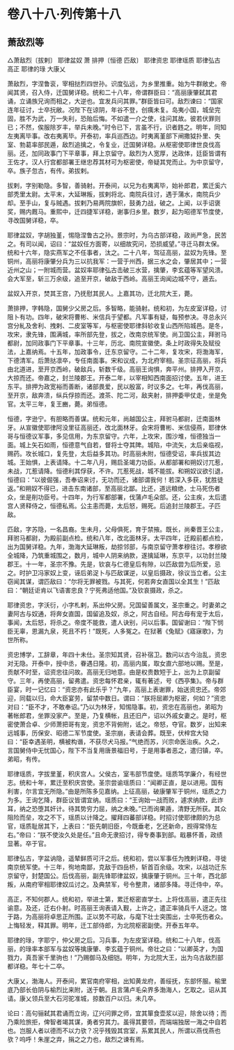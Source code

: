 # 卷八十八·列传第十八

## 萧敌烈等

△萧敌烈〔拔剌〕 耶律盆奴 萧 排押〔恒德 匹敌〕 耶律资忠 耶律瑶质 耶律弘古 高正 耶律的琭 大康乂

萧敌烈，字涅鲁衮，宰相挞烈四世孙。识度弘远，为乡里推重。始为牛群敞史。帝闻其贤，召入侍，迁国舅详稳。统和二十八年，帝谓群臣曰：“高丽康肇弑其君诵，立诵族兄询而相之，大逆也。宜发兵问其罪。”群臣皆曰可。敌烈谏曰：“国家连年征讨，士卒抏敝。况陛下在谅阴，年谷不登，创痍未复。岛夷小国，城垒完固，胜不为武，万一失利，恐贻后悔。不如遣一介之使，往问其故。彼若伏罪则已；不然，俟服除岁丰，举兵未晚。”时令已下，言虽不行，识者韪之。明年，同知左夷离毕事。改右夷离毕。开泰初，率兵巡西边。时夷离堇部下闸撒狘扑里、失室、勃葛率部民遁，敌烈追擒之，令复业，迁国舅详稳。从枢密使耶律世良伐高丽。还，加同政事门下平章事，拜上京留守。敌烈为人宽厚，达政体，廷臣皆谓有王佐才。汉人行宫都部署王继忠荐其材可为枢密使，帝疑其党而止。为中京留守，卒。族子忽古，有传。弟拔剌。

拔剌，字别勒隐。多智，善骑射。开泰间，以兄为右夷离毕，始补郎君，累迁奚六部秃里太尉。太平末，大延琳叛，拔剌将北、南院兵往讨，遇于蒲水，南院兵少却。至手山，复与贼遇。拔剌乃易两院旗帜，鼓勇力战，破之。上闻，以手诏褒奖，赐内厩马。重熙中，迁四捷军详稳，谢事归乡里。数岁，起为昭德军节度使，寻改国舅详稳，卒。

耶律盆奴，字胡独堇，惕隐涅鲁古之孙。景宗时，为乌古部详稳，政尚严急，民苦之。有司以闻，诏曰：“盆奴任方面寄，以细故究问，恐损威望。”寻迁马群太保。统和十六年，隐实燕军之不任事者，汰之。二十八年，驾征高丽，盆奴为先锋。至铜州，高丽将康肇分兵为三以抗我军：一营于州西，据三水之会，肇居其中；一营近州之山；一附城而营。盆奴率耶律弘古击破三水营，擒肇，李玄蕴等军望风溃。会大军至，斩三万余级，追至开京，破敌于西岭。高丽王询闻边城不守，遁去。

盆奴入开京，焚其王宫，乃抚慰其民人。上嘉其功，迁北院大王，薨。

萧排押，字韩隐，国舅少父房之后。多智略，能骑射。统和初，为左皮室详稳，讨阻卜有功。四年，破宋将曹彬、米信兵于望都。凡军事有疑，每预参决。寻总永兴宫分糺及舍利、拽剌、二皮室等军，与枢密使耶律斜轸收复山西所陷城邑。是冬，攻宋，隶先锋，围满城，率所部先登，拔之，改南京统军使。尚卫国公主，拜驸马都尉，加同政事门下平章事。十三年，历北、南院宣徽使。条上时政得失及赋役法，上嘉纳焉。十五年，加政事令，迁东京留守。二十二年，复攻宋，将渤海军，下德清军。后萧挞凛卒，专任南面事。宋和议成，为北府宰相。圣宗征高丽，将兵由北道进，至开京西岭，破敌兵，斩数千级。高丽王询惧，奔平州。排押入开京，大掠而还。帝嘉之，封兰陵郡王。开泰二年，以宰相知西南面招讨使。五年，进王东平。排押为政宽裕而善断，诸部畏爱，民以殷富，时议多之。七年，再伐高丽，至开京，敌奔溃，纵兵俘掠而还。渡茶、陀二河，敌夹射，排押委甲仗走，坐是免官。太平三年，复王豳，薨。弟恒德。

恒德，字逊宁。有胆略而善谋。统和元年，尚越国公主，拜驸马都尉，迁南面林牙。从宣徽使耶律阿没里征高丽还，改北面林牙。会宋将曹彬、米信侵燕，耶律休哥与恒德议军事，多见信用，为东京留守。六年，上攻宋，围沙堆，恒德独当一面。城上矢石如雨，恒德意气自若，督将士夺其陴。城陷，中流矢，太后亲临视，赐药。攻长城口，复先登，太后益多其功。时高丽未附，恒德受诏，率兵拔其边城。王始惧，上表请降。十二年八月，赐启圣竭力功臣。从都部署和朔奴讨兀惹，未战，兀惹请降。恒德利其俘获，不许。兀惹死战，城不能拔。和朔奴议欲引退，恒德曰：“以彼倔强，吾奉诏来讨，无功而还，诸部谓我何！若深入多获，犹胜徒返。”和朔奴不得已，进击东南诸部，至高丽北鄙。比还，道远粮绝，士马死伤者众，坐是削功臣号。十四年，为行军都部署，伐蒲卢毛朵部。还，公主疾，太后遣宫人贤释侍之，恒德私焉。公主恚而薨，太后怒，赐死。后追封兰陵郡王。子匹敌。

匹敌，字苏隐，一名昌裔。生未月，父母俱死，育于禁掖。既长，尚秦晋王公主，拜驸马都尉，为殿前副点检。统和八年，改北面林牙。太平四年，迁殿前都点检，出为国舅详稳。九年，渤海大延琳叛，劫掠邻部，与南京留守萧孝穆往讨。孝穆欲全城降，乃筑重城围之，数月，城中人阴来纳款，遂擒延琳，东京平，以功封兰陵郡王。十一年，圣宗不豫。先是，钦哀与仁德皇后有隙，以匹敌尝为后所爱，忌之。时护卫冯家奴上变，诬后弟浞卜与匹敌谋逆，以皇后摄政，徐议当立者。公主窃闻其谋，谓匹敌曰：“尔将无罪被戮。与其死，何若奔女直国以全其生！”匹敌曰：“朝廷讵肯以飞语害忠良？宁死弗适他国。”及钦哀摄政，杀之。

耶律资忠，字沃衍，小字札剌，系出仲父房。兄国留善属文，圣宗重之。时妻弟之妻阿古与奴通，将奔女直国，国留追及奴，杀之，阿古自经。阿古母有宠于太后，事闻，太后怒，将杀之。帝度不能救，遣人诀别，问以后事。国留谢曰：“陛下悯臣无辜，恩漏九泉，死且不朽！”既死，人多冤之。在狱著《兔赋》《寤寐歌》，为世所称。

资忠博学，工辞章，年四十未仕。圣宗知其贤，召补宿卫。数问以古今治乱，资忠对无隐。开泰中，授中丞，眷遇日隆。初，高丽内属，取女直六部地以赐。至是，贡献不时至，诏资忠往问故。高丽无归地意。由是权贵数短于上，出为上京副留守。三年，再使高丽，留弗遣。资忠每怀君亲，辄有著述，号《西亭集》。帝与群臣宴，时一记忆曰：“资忠亦有此乐乎？”九年，高丽上表谢罪，始送资忠还。帝郊迎，同载以归，命大臣宴劳，留禁中数日。谓曰：“朕将屈卿为枢密，何如？”资忠对曰：“臣不才，不敢奉诏。”乃以为林牙，知惕隐事。初，资忠在高丽也，弟昭为著帐郎君，坐罪没家产。至是，乃复横帐，且还旧产，诏以外戚女妻之。是时，枢密使萧合卓、少师萧把哥有宠，资忠不背俯附，诋之。帝怒，夺官。数岁，出知来远城事，历保安、昭德二军节度使。圣宗崩，表请会葬。既至，伏梓宫大恸曰：“臣幸遇圣明，横被构谮，不获尽犬马报。”气绝而苏，兴宗命医治疾。久之，言国舅侍中无忧国心，陛下不当复用唐景福旧号，于是用事者恶之，遣归镇，卒。弟昭，有传。

耶律瑶质，字拔里堇，积庆宫人。父侯古，室韦部节度使。瑶质笃学廉介，有经世志。统和十年，累迁至积庆宫使。圣宗尝谕瑶质曰：“闻卿正直，是以进用。国有利害，尔言宜无所隐。”由是所陈多见嘉纳。上征高丽，破康肇军于铜州，瑶质之力为多。王询乞降，群臣议皆谓宜纳。瑶质曰：“王询始一战而败，遽求纳款，此诈耳，纳之恐堕其奸计。待其势穷力屈，纳之未晚。”已而询果遁，清野无所获。其众阻险而垒，攻之不下，瑶质以计降之。擢拜四蕃部详稳。时招讨使耶律颇的为总官，瑶质耻居其下，上表曰：“臣先朝旧臣，今既垂老，乞还新命，觊得常侍左右。”帝曰：“朕不使汝久处是任。”且命无隶招讨，得专奏事到部。戢暴怀善，政绩显著。卒于官。

耶律弘古，字盆讷隐，遥辇鲜质可汗之后。统和初，尝以军事任为拽剌详稳，寻徙南京统军使。十三年，徇地南鄙，克敌于四岳桥，斩首百余级。攻宋，以战功迁东京留守，封楚国公。后伐高丽，副先锋耶律盆奴，擒康肇于铜州。三十年，西北部叛，从南府宰相耶律奴瓜讨之。及典禁军，号令整肃，诸部多降。寻迁侍中，卒。

高正，不知何郡人。统和初，举进士第，累迁枢密直学士。上将伐高丽，遣正先往谕意。及还，迁右仆射。时高丽王询表请入觐，上许之，遣正率骑兵千人迓之。馆于路，为高丽将卓思正所围。正以势不可敌，与麾下壮士突围出，士卒死伤者众。上悔轻发，释其罪。明年，迁工部侍郎，为北院枢密副使。开泰五年卒。

耶律的琭，字耶宁，仲父房之后。习兵事，为左皮室详稳。统和二十八年，伐高丽，的琭率本部军与盆奴等擒康肇、李玄蕴于铜州。帝壮之曰：“以卿英才，为国戮力，真吾家千里驹也！”乃赐御马及细铠。明年，为北院大王，出为乌古敌烈部都详稳。年七十二卒。

大康乂，渤海人。开泰间，累官南府宰相，出知黄龙府，善绥抚，东部怀服。榆里底乃部长伯阴与榆烈比来附，送于朝。且言蒲卢毛朵界多渤海人，乞取之。诏从其请。康乂领兵至大石河驼准城，掠数百户以归。未几卒。

论曰：高句骊弑其君诵而立询，辽兴问罪之师，宜其箪食壶浆以迎，除舍以待；而乃乘险旅拒，俾智者竭其谋，勇者穷其力。虽得其要领，而端端独居一海之中自若也。岂服人者以德而不以力欤？况乎残毁其宫室，系累其民人，所谓以燕伐燕也欤？呜呼！朱崖之弃，捐之之力也，敌烈之谏有焉。
